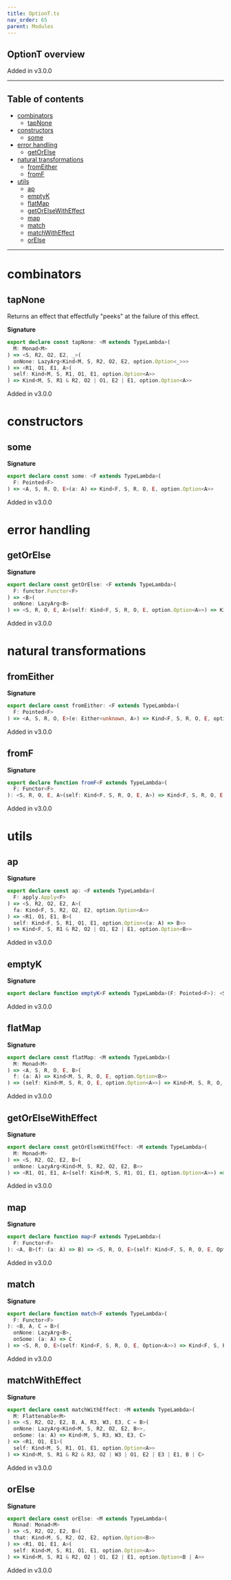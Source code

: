 ```yaml
---
title: OptionT.ts
nav_order: 65
parent: Modules
---
```


## OptionT overview

Added in v3.0.0

---

<h2 class="text-delta">Table of contents</h2>

- [combinators](#combinators)
  - [tapNone](#tapnone)
- [constructors](#constructors)
  - [some](#some)
- [error handling](#error-handling)
  - [getOrElse](#getorelse)
- [natural transformations](#natural-transformations)
  - [fromEither](#fromeither)
  - [fromF](#fromf)
- [utils](#utils)
  - [ap](#ap)
  - [emptyK](#emptyk)
  - [flatMap](#flatmap)
  - [getOrElseWithEffect](#getorelsewitheffect)
  - [map](#map)
  - [match](#match)
  - [matchWithEffect](#matchwitheffect)
  - [orElse](#orelse)

---

# combinators

## tapNone

Returns an effect that effectfully "peeks" at the failure of this effect.

**Signature**

```ts
export declare const tapNone: <M extends TypeLambda>(
  M: Monad<M>
) => <S, R2, O2, E2, _>(
  onNone: LazyArg<Kind<M, S, R2, O2, E2, option.Option<_>>>
) => <R1, O1, E1, A>(
  self: Kind<M, S, R1, O1, E1, option.Option<A>>
) => Kind<M, S, R1 & R2, O2 | O1, E2 | E1, option.Option<A>>
```

Added in v3.0.0

# constructors

## some

**Signature**

```ts
export declare const some: <F extends TypeLambda>(
  F: Pointed<F>
) => <A, S, R, O, E>(a: A) => Kind<F, S, R, O, E, option.Option<A>>
```

Added in v3.0.0

# error handling

## getOrElse

**Signature**

```ts
export declare const getOrElse: <F extends TypeLambda>(
  F: functor.Functor<F>
) => <B>(
  onNone: LazyArg<B>
) => <S, R, O, E, A>(self: Kind<F, S, R, O, E, option.Option<A>>) => Kind<F, S, R, O, E, B | A>
```

Added in v3.0.0

# natural transformations

## fromEither

**Signature**

```ts
export declare const fromEither: <F extends TypeLambda>(
  F: Pointed<F>
) => <A, S, R, O, E>(e: Either<unknown, A>) => Kind<F, S, R, O, E, option.Option<A>>
```

Added in v3.0.0

## fromF

**Signature**

```ts
export declare function fromF<F extends TypeLambda>(
  F: Functor<F>
): <S, R, O, E, A>(self: Kind<F, S, R, O, E, A>) => Kind<F, S, R, O, E, Option<A>>
```

Added in v3.0.0

# utils

## ap

**Signature**

```ts
export declare const ap: <F extends TypeLambda>(
  F: apply.Apply<F>
) => <S, R2, O2, E2, A>(
  fa: Kind<F, S, R2, O2, E2, option.Option<A>>
) => <R1, O1, E1, B>(
  self: Kind<F, S, R1, O1, E1, option.Option<(a: A) => B>>
) => Kind<F, S, R1 & R2, O2 | O1, E2 | E1, option.Option<B>>
```

Added in v3.0.0

## emptyK

**Signature**

```ts
export declare function emptyK<F extends TypeLambda>(F: Pointed<F>): <S, R, O, E, A>() => Kind<F, S, R, O, E, Option<A>>
```

Added in v3.0.0

## flatMap

**Signature**

```ts
export declare const flatMap: <M extends TypeLambda>(
  M: Monad<M>
) => <A, S, R, O, E, B>(
  f: (a: A) => Kind<M, S, R, O, E, option.Option<B>>
) => (self: Kind<M, S, R, O, E, option.Option<A>>) => Kind<M, S, R, O, E, option.Option<B>>
```

Added in v3.0.0

## getOrElseWithEffect

**Signature**

```ts
export declare const getOrElseWithEffect: <M extends TypeLambda>(
  M: Monad<M>
) => <S, R2, O2, E2, B>(
  onNone: LazyArg<Kind<M, S, R2, O2, E2, B>>
) => <R1, O1, E1, A>(self: Kind<M, S, R1, O1, E1, option.Option<A>>) => Kind<M, S, R1 & R2, O2 | O1, E2 | E1, B | A>
```

Added in v3.0.0

## map

**Signature**

```ts
export declare function map<F extends TypeLambda>(
  F: Functor<F>
): <A, B>(f: (a: A) => B) => <S, R, O, E>(self: Kind<F, S, R, O, E, Option<A>>) => Kind<F, S, R, O, E, Option<B>>
```

Added in v3.0.0

## match

**Signature**

```ts
export declare function match<F extends TypeLambda>(
  F: Functor<F>
): <B, A, C = B>(
  onNone: LazyArg<B>,
  onSome: (a: A) => C
) => <S, R, O, E>(self: Kind<F, S, R, O, E, Option<A>>) => Kind<F, S, R, O, E, B | C>
```

Added in v3.0.0

## matchWithEffect

**Signature**

```ts
export declare const matchWithEffect: <M extends TypeLambda>(
  M: Flattenable<M>
) => <S, R2, O2, E2, B, A, R3, W3, E3, C = B>(
  onNone: LazyArg<Kind<M, S, R2, O2, E2, B>>,
  onSome: (a: A) => Kind<M, S, R3, W3, E3, C>
) => <R1, O1, E1>(
  self: Kind<M, S, R1, O1, E1, option.Option<A>>
) => Kind<M, S, R1 & R2 & R3, O2 | W3 | O1, E2 | E3 | E1, B | C>
```

Added in v3.0.0

## orElse

**Signature**

```ts
export declare const orElse: <M extends TypeLambda>(
  Monad: Monad<M>
) => <S, R2, O2, E2, B>(
  that: Kind<M, S, R2, O2, E2, option.Option<B>>
) => <R1, O1, E1, A>(
  self: Kind<M, S, R1, O1, E1, option.Option<A>>
) => Kind<M, S, R1 & R2, O2 | O1, E2 | E1, option.Option<B | A>>
```

Added in v3.0.0
